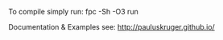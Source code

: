 To compile simply run: fpc -Sh -O3 run

Documentation & Examples see: http://pauluskruger.github.io/
